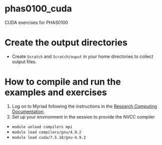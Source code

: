 # phas0100_cuda
CUDA exercises for PHAS0100

# Create the output directories
* Create `Scratch` and `Scratch/ouput` in your home directories to collect output files.

# How to compile and run the examples and exercises

1. Log on to Myriad following the instructions in the [Research Computing Documentation](https://www.rc.ucl.ac.uk/docs/howto/#how-do-i-log-in).
2. Set up your environment in the session to provide the NVCC compiler
  * `module unload compilers mpi`
  * `module load compilers/gnu/4.9.2`
  * `module load cuda/7.5.18/gnu-4.9.2`
